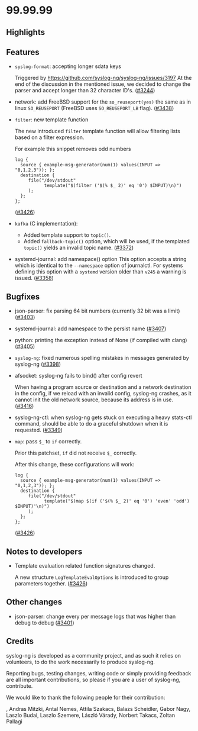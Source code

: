 99.99.99
========

## Highlights

<Fill this block manually from the blocks below>

## Features

 * `syslog-format`: accepting longer sdata keys
   
   Triggered by https://github.com/syslog-ng/syslog-ng/issues/3197
   At the end of the discussion in the mentioned issue, we decided
   to change the parser and accept longer than 32 character ID's.
   ([#3244](https://github.com/syslog-ng/syslog-ng/pull/3244))
 * network: add FreeBSD support for the `so_reuseport(yes)` the same as in linux `SO_REUSEPORT` (FreeBSD uses `SO_REUSEPORT_LB` flag).
   ([#3438](https://github.com/syslog-ng/syslog-ng/pull/3438))
 * `filter`: new template function
   
   The new introduced `filter` template function will allow filtering lists based on a filter expression.
   
   For example this snippet removes odd numbers
   ```
   log {
     source { example-msg-generator(num(1) values(INPUT => "0,1,2,3")); };
     destination {
        file("/dev/stdout"
              template("$(filter ('$(% $_ 2)' eq '0') $INPUT)\n)")
        );
     };
   };
   ```
   ([#3426](https://github.com/syslog-ng/syslog-ng/pull/3426))
 * `kafka` (C implementation):
    * Added template support to `topic()`.
    * Added `fallback-topic()` option, which will be used, if the templated `topic()` yields an invalid topic name.
   ([#3372](https://github.com/syslog-ng/syslog-ng/pull/3372))
 * systemd-journal: add namespace() option
   This option accepts a string which is identical to the `--namespace` option of journalctl.
   For systems defining this option with a `systemd` version older than `v245` a warning is issued.
   ([#3358](https://github.com/syslog-ng/syslog-ng/pull/3358))

## Bugfixes

 * json-parser: fix parsing 64 bit numbers (currently 32 bit was a limit)
   ([#3403](https://github.com/syslog-ng/syslog-ng/pull/3403))
 * systemd-journal: add namespace to the persist name
   ([#3407](https://github.com/syslog-ng/syslog-ng/pull/3407))
 * python: printing the exception instead of None (if compiled with clang)
   ([#3405](https://github.com/syslog-ng/syslog-ng/pull/3405))
 * `syslog-ng`: fixed numerous spelling mistakes in messages generated by syslog-ng
   ([#3398](https://github.com/syslog-ng/syslog-ng/pull/3398))
 * afsocket: syslog-ng fails to bind() after config revert
   
   When having a program source or destination and a network destination in the
   config, if we reload with an invalid config, syslog-ng crashes, as it cannot init
   the old network source, because its address is in use.
   ([#3416](https://github.com/syslog-ng/syslog-ng/pull/3416))
 * syslog-ng-ctl: when syslog-ng gets stuck on executing a heavy stats-ctl command, should be
   able to do a graceful shutdown when it is requested.
   ([#3349](https://github.com/syslog-ng/syslog-ng/pull/3349))
 * `map`: pass `$_` to `if` correctly.
   
   Prior this patchset, `if` did not receive `$_` correctly.
   
   After this change, these configurations will work:
   
   ```
   log {
     source { example-msg-generator(num(1) values(INPUT => "0,1,2,3")); };
     destination {
        file("/dev/stdout"
              template("$(map $(if ('$(% $_ 2)' eq '0') 'even' 'odd') $INPUT)'\n)")
        );
     };
   };
   ```
   ([#3426](https://github.com/syslog-ng/syslog-ng/pull/3426))

## Notes to developers

 * Template evaluation related function signatures changed.
   
   A new structure `LogTemplateEvalOptions` is introduced to group parameters together.
   ([#3426](https://github.com/syslog-ng/syslog-ng/pull/3426))

## Other changes

 * json-parser: change every per message logs that was higher than debug to debug
   ([#3401](https://github.com/syslog-ng/syslog-ng/pull/3401))

## Credits

syslog-ng is developed as a community project, and as such it relies
on volunteers, to do the work necessarily to produce syslog-ng.

Reporting bugs, testing changes, writing code or simply providing
feedback are all important contributions, so please if you are a user
of syslog-ng, contribute.

We would like to thank the following people for their contribution:

, Andras Mitzki, Antal Nemes, Attila Szakacs, Balazs Scheidler,
Gabor Nagy, Laszlo Budai, Laszlo Szemere, László Várady,
Norbert Takacs, Zoltan Pallagi
